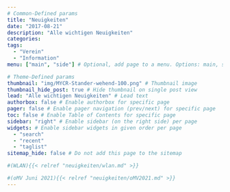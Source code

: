 ```yaml
---
# Common-Defined params
title: "Neuigkeiten"
date: "2017-08-21"
description: "Alle wichtigen Neuigkeiten"
categories:
tags:
  - "Verein"
  - "Information"
menu: ["main", "side"] # Optional, add page to a menu. Options: main, side, footer

# Theme-Defined params
thumbnail: "img/MYCR-Stander-wehend-100.png" # Thumbnail image
thumbnail_hide_post: true # Hide thumbnail on single post view
lead: "Alle wichtigen Neuigkeiten" # Lead text
authorbox: false # Enable authorbox for specific page
pager: false # Enable pager navigation (prev/next) for specific page
toc: false # Enable Table of Contents for specific page
sidebar: "right" # Enable sidebar (on the right side) per page
widgets: # Enable sidebar widgets in given order per page
  - "search"
  - "recent"
  - "taglist"
sitemap_hide: false # Do not add this page to the sitemap

#(WLAN){{< relref "neuigkeiten/wlan.md" >}}

#(oMV Juni 2021){{< relref "neuigkeiten/oMV2021.md" >}}
---
```


